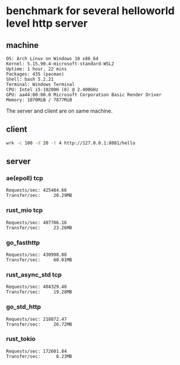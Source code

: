 # benchmark for several helloworld level http server

## machine

```
OS: Arch Linux on Windows 10 x86_64
Kernel: 5.15.90.4-microsoft-standard-WSL2
Uptime: 1 hour, 22 mins
Packages: 435 (pacman)
Shell: bash 5.2.21
Terminal: Windows Terminal
CPU: Intel i5-10200H (8) @ 2.400GHz
GPU: aa44:00:00.0 Microsoft Corporation Basic Render Driver
Memory: 1070MiB / 7877MiB
```

The server and client are on same machine.

## client

```bash
wrk -c 100 -d 20 -t 4 http://127.0.0.1:8081/hello
```

## server

### ae(epoll) tcp

```
Requests/sec: 425484.66
Transfer/sec:     20.29MB
```

### rust_mio tcp

```
Requests/sec: 487706.16
Transfer/sec:     23.26MB
```

### go_fasthttp

```
Requests/sec: 430998.88
Transfer/sec:     60.01MB
```

### rust_async_std tcp

```
Requests/sec: 404329.40
Transfer/sec:     19.28MB
```

### go_std_http

```
Requests/sec: 218872.47
Transfer/sec:     26.72MB
```

### rust_tokio

```
Requests/sec: 172601.84
Transfer/sec:      8.23MB
```
